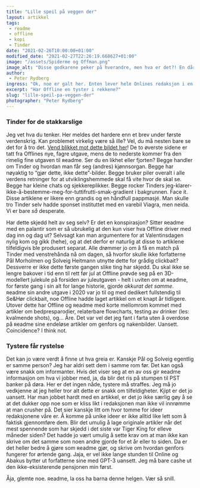 ```yaml
---
title: "Lille speil på veggen der"
layout: artikkel
tags: 
 - readme
 - offline
 - kopi
 - Tinder
date: "2021-02-26T10:00:00+01:00"
modified_date: "2021-02-27T22:26:19.668627+01:00"
image: "/assets/Spiderme og Offman.png"
image_alt: "Disse godkarene peker på hverandre, men hva er det?! En dårlig photoshoppet skygge? Dette høres ut som en jobb for to spider people som gjør greier!"
author:
 - Peter Rydberg
ingress: "Ok, noe er galt her. Enten lever hele Onlines redaksjon i en forvridd episode av The Twilight Zone, ellers finnes det en liten, gnagende rotte blant oss som deler alle våre mest hemmelige… hemmeligheter. Er du onliner eller abakule og leser dette her, har du kanskje ikke lagt merke til noe galt. De fleste studenter leser jo tross alt bare magasinet til *sin* linjeforening, som om de var noen partiske huleboere. Sitater på den der er sikkert ikke nødvendig. Hva er så problemet? Gjennom tidene har det nemlig vært en tendens av… ahem, “utilsiktet artikkelbytte” mellom ʀeadme (liten 'r') og Offline. Eller, som andre ville kalt det, kopiering. Artikler og bilder som blir laget til én utgave kan plutselig dukke opp i tilsvarende utgave fra den konkurrerende redaksjonen. Hvorfor skjer dette så ofte? Er det plagiat ute og går?"
excerpt: "Har Offline en tyster i rekkene?"
slug: "lille-speil-pa-veggen-der"
photographer: "Peter Rydberg"
---
```

### Tinder for de stakkarslige
Jeg vet hva du tenker. Her meldes det hardere enn et brev under første verdenskrig. Kan problemet virkelig være så ille? Vel, du må nesten bare se det for å tro det. [Vend blikket mot dette bildet her](https://online.ntnu.no/media/images/responsive/cbb35e5f-8d1e-4964-8c16-0507e30550d0.png)! De to øverste sidene er tatt fra Offlines nye, fagre utgave, mens de to nederste kommer fra den rimelig fine utgaven til ʀeadme. Ser du en likhet eller fjorten? Begge handler om Tinder og hvordan man får seg (andres) kjønnsorgan. Begge har nøyaktig to “gjør dette, ikke dette”-bilder. Begge bruker piler overalt i alle verdens retninger for at utviklingshemmede skal få vite hvor de skal se. Begge har kleine chats og sjekkereplikker. Begge rocker Tinders jeg-klarer-ikke-å-bestemme-meg-for-tuttifrutti-smak-gradient i bakgrunnen. Face it. Disse artiklene er likere enn grandis og en håndfull pappmasjé. Man skulle tro Tinder selv hadde sponset instituttet med en varebil Viagra, men neida. Vi er bare *så* desperate.

Har dette skjedd helt av seg selv? Er det en konspirasjon? Sitter ʀeadme med en palantir som er så ubrukelig at den kun viser hva Offline driver med dag inn og dag ut? Selvsagt kan man argumentere for at Valentinsdagen nylig kom og gikk (hehe), og at det derfor er naturlig at disse to artiklene tilfeldigvis ble produsert separat. Alle drømmer jo om å få en match på Tinder med venstrehånda nå om dagen, så hvorfor skulle ikke forfatterne Pål Morholmen og Solveig Heitmann utnytte dette for grådig clickbait? Dessverre er ikke dette første gangen slike ting har skjedd. Du skal ikke se lengre bakover i tid enn til rett før jul at Offline prøvde seg på en 3D-modellert julekule på forsiden av juleutgaven - helt i uviten om at ʀeadme, for første gang i sin alt for lange historie, gjorde *akkurat det samme*. ʀeadme sin andre utgave i 2020 var jo til og med dedikert fullstendig til Se&Hør clickbait, noe Offline hadde laget artikkel om et knapt år tidligere. Utover dette har Offline og ʀeadme med korte mellomrom kommet med artikler om bedpresparodier, relaterbare flowcharts, testing av drinker (les: kvalmende shots), og… Åre. Det var vel det jeg fant i farta uten å overdose på ʀeadme sine endeløse artikler om genfors og nakenbilder. Uansett. Coincidence? I think not.

### Tystere får rystelse
Det kan jo være verdt å finne ut hva greia er. Kanskje Pål og Solveig egentlig er samme person? Jeg har aldri sett dem i samme rom før. Det kan også være snakk om informanter. Hvis det viser seg at en av oss gir ʀeadme informasjon om hva vi jobber med, ja, da blir det ris på stumpen til PST banker på døra. Her er det ingen nåde, tystere må straffes. Jeg må jo vedkjenne at jeg heller tror alt dette er snakk om tilfeldigheter. Kjipt er det jo uansett. Har man jobbet hardt med en artikkel, er det jo ikke særlig gøy å se at det dukker opp noe som er kliss likt i redaksjonen man ikke vil innrømme at man crusher på. Det sier kanskje litt om hvor tomme for ideer redaksjonene våre er. Å komme på unike ideer er ikke alltid like lett som å faktisk gjennomføre dem. Blir det umulig å lage originale artikler når det mest spennende som har skjedd i det siste var Tiger King for elleve måneder siden? Det hadde jo vært umulig å sette krav om at man ikke kan skrive om det samme som noen andre gjorde for et år eller to siden. Da er det heller bedre å gjøre som ʀeadme gjør, og skrive om hvordan genfors fungerer for ørtende gang. Jaja, er vel ikke lange stunden til Online og Abakus bytter ut forfatterne sine med GPT-3 uansett. Jeg må bare cashe ut den ikke-eksisterende pensjonen min først.

Åja, glemte noe. ʀeadme, la oss ha barna denne helgen. Vær så snill.